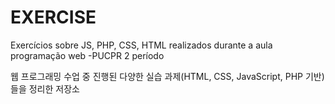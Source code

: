 # EXERCISE

Exercícios sobre JS, PHP, CSS, HTML realizados durante a aula programação web -PUCPR 2 período

웹 프로그래밍 수업 중 진행된 다양한 실습 과제(HTML, CSS, JavaScript, PHP 기반)들을 정리한 저장소
